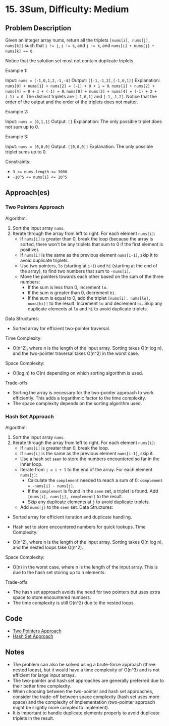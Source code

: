# 15. 3Sum, Difficulty: Medium

## Problem Description

Given an integer array nums, return all the triplets `[nums[i], nums[j], nums[k]]` such that `i != j`, `i != k`, and `j != k`, and `nums[i] + nums[j] + nums[k] == 0`.

Notice that the solution set must not contain duplicate triplets.

Example 1:

Input: `nums = [-1,0,1,2,-1,-4]`
Output: `[[-1,-1,2],[-1,0,1]]`
Explanation:
`nums[0] + nums[1] + nums[2] = (-1) + 0 + 1 = 0`.
`nums[1] + nums[2] + nums[4] = 0 + 1 + (-1) = 0`.
`nums[0] + nums[3] + nums[4] = (-1) + 2 + (-1) = 0`.
The distinct triplets are `[-1,0,1]` and `[-1,-1,2]`.
Notice that the order of the output and the order of the triplets does not matter.

Example 2:

Input: `nums = [0,1,1]`
Output: `[]`
Explanation: The only possible triplet does not sum up to 0.

Example 3:

Input: `nums = [0,0,0]`
Output: `[[0,0,0]]`
Explanation: The only possible triplet sums up to 0.

Constraints:

- `3 <= nums.length <= 3000`
- `-10^5 <= nums[i] <= 10^5`

## Approach(es)

### Two Pointers Approach

Algorithm:

1. Sort the input array `nums`.
2. Iterate through the array from left to right. For each element `nums[i]`:
    - If `nums[i]` is greater than 0, break the loop (because the array is sorted, there won't be any triplets that sum to 0 if the first element is positive).
    - If `nums[i]` is the same as the previous element `nums[i-1]`, skip it to avoid duplicate triplets.
    - Use two pointers, `lo` (starting at `i+1`) and `hi` (starting at the end of the array), to find two numbers that sum to `-nums[i]`.
    - Move the pointers towards each other based on the sum of the three numbers:
        - If the sum is less than 0, increment `lo`.
        - If the sum is greater than 0, decrement `hi`.
        - If the sum is equal to 0, add the triplet `[nums[i], nums[lo], nums[hi]]` to the result. Increment `lo` and decrement `hi`. Skip any duplicate elements at `lo` and `hi` to avoid duplicate triplets.

Data Structures:

- Sorted array for efficient two-pointer traversal.

Time Complexity:

- O(n^2), where n is the length of the input array. Sorting takes O(n log n), and the two-pointer traversal takes O(n^2) in the worst case.

Space Complexity:

- O(log n) to O(n) depending on which sorting algorithm is used.

Trade-offs:

- Sorting the array is necessary for the two-pointer approach to work efficiently. This adds a logarithmic factor to the time complexity.
- The space complexity depends on the sorting algorithm used.

### Hash Set Approach

Algorithm:

1. Sort the input array `nums`.
2. Iterate through the array from left to right. For each element `nums[i]`:
   - If `nums[i]` is greater than 0, break the loop.
   - If `nums[i]` is the same as the previous element `nums[i-1]`, skip it.
   - Use a hash set `seen` to store the numbers encountered so far in the inner loop.
   - Iterate from `j = i + 1` to the end of the array. For each element `nums[j]`:
     - Calculate the `complement` needed to reach a sum of 0: `complement = -nums[i] - nums[j]`.
     - If the `complement` is found in the `seen` set, a triplet is found. Add `[nums[i], nums[j], complement]` to the result.
     - Skip any duplicate elements at `j` to avoid duplicate triplets.
   - Add `nums[j]` to the `seen` set.
Data Structures:

- Sorted array for efficient iteration and duplicate handling.
- Hash set to store encountered numbers for quick lookups.
Time Complexity:

- O(n^2), where n is the length of the input array. Sorting takes O(n log n), and the nested loops take O(n^2).

Space Complexity:

- O(n) in the worst case, where n is the length of the input array. This is due to the hash set storing up to n elements.

Trade-offs:

- The hash set approach avoids the need for two pointers but uses extra space to store encountered numbers.
- The time complexity is still O(n^2) due to the nested loops.

## Code

- [Two Pointers Approach](./solution_two_pointers.py)
- [Hash Set Approach](./solution_hashset.py)

## Notes

- The problem can also be solved using a brute-force approach (three nested loops), but it would have a time complexity of O(n^3) and is not efficient for large input arrays.
- The two-pointer and hash set approaches are generally preferred due to their better time complexity.
- When choosing between the two-pointer and hash set approaches, consider the trade-off between space complexity (hash set uses more space) and the complexity of implementation (two-pointer approach might be slightly more complex to implement).
- It is important to handle duplicate elements properly to avoid duplicate triplets in the result.
